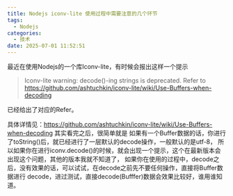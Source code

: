 ```yaml
---
title: Nodejs iconv-lite 使用过程中需要注意的几个环节
tags:
  - Nodejs
categories:
  - 技术
date: 2025-07-01 11:52:51
---
```


最近在使用Nodejs的一个库Iconv-lite，有时候会报出这样一个提示

> Iconv-lite warning: decode()-ing strings is deprecated. Refer to https://github.com/ashtuchkin/iconv-lite/wiki/Use-Buffers-when-decoding

已经给出了对应的Refer。

具体详情见：https://github.com/ashtuchkin/iconv-lite/wiki/Use-Buffers-when-decoding
其实看完之后，很简单就是
如果有一个Buffer数据的话，你进行了toString()后，就已经进行了一层默认的decode操作，一般默认的是utf-8，
所以如果你在进行iconv.decode()的时候，就会出现一个提示，这个在最新版本会出现这个问题，其他的版本我就不知道了，
如果你在使用的过程中，decode之后，没有效果的话，可以试试，在decode之前先不要任何操作，直接将Buffer数据进行
decode，进过测试，直接decode(Bufffer)数据会效果比较好，谁用谁知道。


